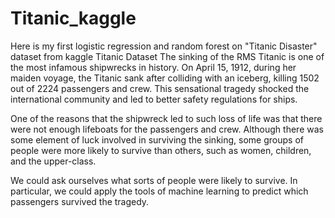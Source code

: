 # Titanic_kaggle
Here is my first logistic regression and random forest on "Titanic Disaster" dataset from kaggle
Titanic Dataset
The sinking of the RMS Titanic is one of the most infamous shipwrecks in history. On April 15, 1912, during her maiden voyage, the Titanic sank after colliding with an iceberg, killing 1502 out of 2224 passengers and crew. This sensational tragedy shocked the international community and led to better safety regulations for ships.

One of the reasons that the shipwreck led to such loss of life was that there were not enough lifeboats for the passengers and crew. Although there was some element of luck involved in surviving the sinking, some groups of people were more likely to survive than others, such as women, children, and the upper-class.

We could ask ourselves what sorts of people were likely to survive. In particular, we could apply the tools of machine learning to predict which passengers survived the tragedy.
